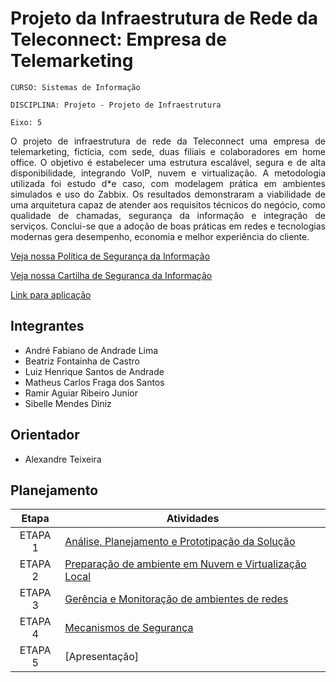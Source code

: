 # Projeto da Infraestrutura de Rede da Teleconnect: Empresa de Telemarketing

`CURSO: Sistemas de Informação`

`DISCIPLINA: Projeto - Projeto de Infraestrutura`

`Eixo: 5`

<P align="justify">
  O projeto de infraestrutura de rede da Teleconnect uma empresa de telemarketing, fictícia, com sede, duas filiais e colaboradores em home office. O          objetivo é estabelecer uma estrutura escalável, segura e de alta disponibilidade, integrando VoIP, nuvem e virtualização. A metodologia utilizada foi        estudo d*e caso, com modelagem prática em ambientes simulados e uso do Zabbix. Os resultados demonstraram a viabilidade de uma arquitetura capaz de          atender aos requisitos técnicos do negócio, como qualidade de chamadas, segurança da informação e integração de serviços. Conclui-se que a adoção de         boas práticas em redes e tecnologias modernas gera desempenho, economia e melhor experiência do cliente.
</P>

[Veja nossa Política de Segurança da Informação](https://github.com/ICEI-PUC-Minas-PMV-SI/pmv-si-2025-1-pe5-t2-g3-teleconnect/blob/main/docs/PSI%20telemarketing.pdf)

[Veja nossa Cartilha de Segurança da Informação](https://github.com/ICEI-PUC-Minas-PMV-SI/pmv-si-2025-1-pe5-t2-g3-teleconnect/blob/main/docs/Cartilha%20Teleconnect%20-%20PSI%20(1).pdf)

[Link para aplicação](http://54.242.133.106:8080)


## Integrantes

* André Fabiano de Andrade Lima
* Beatriz Fontainha de Castro
* Luiz Henrique Santos de Andrade
* Matheus Carlos Fraga dos Santos
* Ramir Aguiar Ribeiro Junior
* Sibelle Mendes Diniz

## Orientador

* Alexandre Teixeira

## Planejamento

| Etapa         | Atividades |
|  :----:   | ----------- |
| ETAPA 1       |[Análise, Planejamento e Prototipação da Solução](docs/DocumentoEtapa1.md)|
| ETAPA 2       |[Preparação de ambiente em Nuvem e Virtualização Local](docs/DocumentoEtapa2.md)|
| ETAPA 3       |[Gerência e Monitoração de ambientes de redes](docs/DocumentoEtapa3.md) |
| ETAPA 4       |[Mecanismos de Segurança](docs/DocumentoEtapa4.md)|
| ETAPA 5       |[Apresentação] |
  
